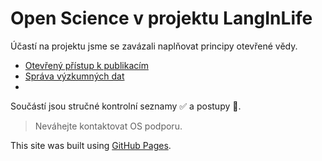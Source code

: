 # Open Science v projektu LangInLife

Účastí na projektu jsme se zavázali naplňovat principy otevřené vědy.
- [Otevřený přístup k publikacím](#otevřený-přístup-k-publikacím-open-access-oa)
- [Správa výzkumných dat](#správa-vzkumných-dat)
- 

Součástí jsou stručné kontrolní seznamy ✅ a postupy 👣.

> Neváhejte kontaktovat OS podporu.

This site was built using [GitHub Pages](https://pages.github.com/).
